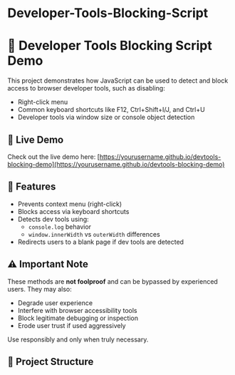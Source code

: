 # Developer-Tools-Blocking-Script

# 🔐 Developer Tools Blocking Script Demo

This project demonstrates how JavaScript can be used to detect and block access to browser developer tools, such as disabling:
- Right-click menu
- Common keyboard shortcuts like F12, Ctrl+Shift+I/J, and Ctrl+U
- Developer tools via window size or console object detection

## 🚀 Live Demo
Check out the live demo here: [https://yourusername.github.io/devtools-blocking-demo](https://yourusername.github.io/devtools-blocking-demo)

## 📜 Features
- Prevents context menu (right-click)
- Blocks access via keyboard shortcuts
- Detects dev tools using:
  - `console.log` behavior
  - `window.innerWidth` vs `outerWidth` differences
- Redirects users to a blank page if dev tools are detected

## ⚠️ Important Note
These methods are **not foolproof** and can be bypassed by experienced users. They may also:
- Degrade user experience
- Interfere with browser accessibility tools
- Block legitimate debugging or inspection
- Erode user trust if used aggressively

Use responsibly and only when truly necessary.

## 📁 Project Structure
